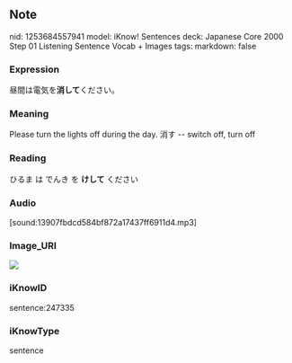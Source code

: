 ## Note
nid: 1253684557941
model: iKnow! Sentences
deck: Japanese Core 2000 Step 01 Listening Sentence Vocab + Images
tags: 
markdown: false

### Expression
<!DOCTYPE html>
<title></title>
昼間は電気を<b>消して</b>ください。



### Meaning
Please turn the lights off during the day.
消す -- switch off, turn off

### Reading
<!DOCTYPE html>
<title></title>
ひるま は でんき を <b>けして</b> ください



### Audio
[sound:13907fbdcd584bf872a17437ff6911d4.mp3]

### Image_URI
<!DOCTYPE html>
<title></title>
<img src="9489ca5f9c408d12ff0143d3d5da33c7.jpg">



### iKnowID
sentence:247335

### iKnowType
sentence
